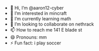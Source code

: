 - 👋 Hi, I’m @aaron12-cyber
- 👀 I’m interested in mincraft
- 🌱 I’m currently learning math
- 💞️ I’m looking to collaborate on nethrack
- 📫 How to reach me 141 E blade st
- 😄 Pronouns: mm
- ⚡ Fun fact: i play soccer

<!---
aaron12-cyber/aaron12-cyber is a ✨ special ✨ repository because its `README.md` (this file) appears on your GitHub profile.
You can click the Preview link to take a look at your changes.
--->
